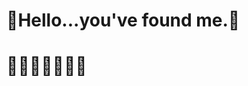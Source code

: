 # 👾Hello...you've found me.👾

# 🍁🍂🌰🍎🌰🍂🍁

[//]: # "[![Top Langs](https://github-readme-stats-git-main-snaphat.vercel.app/api/top-langs/?username=landwehrj&theme=radical&layout=compact)](https://github.com/anuraghazra/github-readme-stats)"
